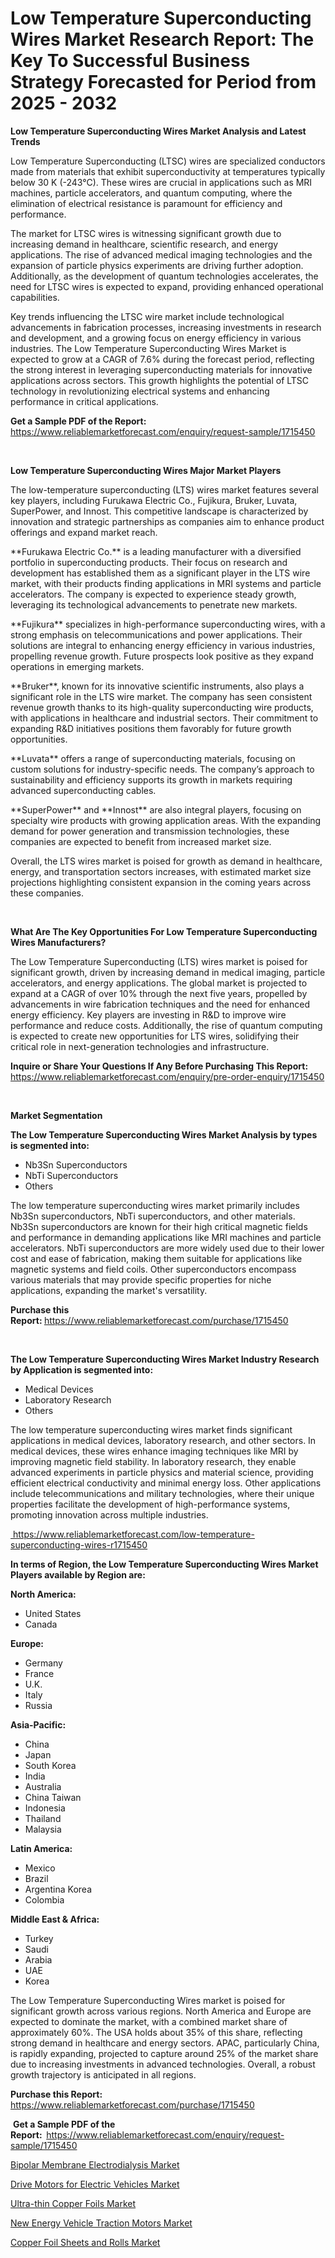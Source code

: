 <p><h1>Low Temperature Superconducting Wires Market Research Report: The Key To Successful Business Strategy Forecasted for Period from 2025 - 2032</h1></p><p><strong>Low Temperature Superconducting Wires Market Analysis and Latest Trends</strong></p>
<p><p>Low Temperature Superconducting (LTSC) wires are specialized conductors made from materials that exhibit superconductivity at temperatures typically below 30 K (-243°C). These wires are crucial in applications such as MRI machines, particle accelerators, and quantum computing, where the elimination of electrical resistance is paramount for efficiency and performance.</p><p>The market for LTSC wires is witnessing significant growth due to increasing demand in healthcare, scientific research, and energy applications. The rise of advanced medical imaging technologies and the expansion of particle physics experiments are driving further adoption. Additionally, as the development of quantum technologies accelerates, the need for LTSC wires is expected to expand, providing enhanced operational capabilities.</p><p>Key trends influencing the LTSC wire market include technological advancements in fabrication processes, increasing investments in research and development, and a growing focus on energy efficiency in various industries. The Low Temperature Superconducting Wires Market is expected to grow at a CAGR of 7.6% during the forecast period, reflecting the strong interest in leveraging superconducting materials for innovative applications across sectors. This growth highlights the potential of LTSC technology in revolutionizing electrical systems and enhancing performance in critical applications.</p></p>
<p><strong>Get a Sample PDF of the Report:&nbsp;</strong> <a href="https://www.reliablemarketforecast.com/enquiry/request-sample/1715450?utm_campaign=1890&utm_medium=2&utm_source=Github&utm_content=ia&utm_term=28032025&utm_id=low-temperature-superconducting-wires">https://www.reliablemarketforecast.com/enquiry/request-sample/1715450</a></p>
<p>&nbsp;</p>
<p><strong>Low Temperature Superconducting Wires Major Market Players</strong></p>
<p><p>The low-temperature superconducting (LTS) wires market features several key players, including Furukawa Electric Co., Fujikura, Bruker, Luvata, SuperPower, and Innost. This competitive landscape is characterized by innovation and strategic partnerships as companies aim to enhance product offerings and expand market reach.</p><p>**Furukawa Electric Co.** is a leading manufacturer with a diversified portfolio in superconducting products. Their focus on research and development has established them as a significant player in the LTS wire market, with their products finding applications in MRI systems and particle accelerators. The company is expected to experience steady growth, leveraging its technological advancements to penetrate new markets.</p><p>**Fujikura** specializes in high-performance superconducting wires, with a strong emphasis on telecommunications and power applications. Their solutions are integral to enhancing energy efficiency in various industries, propelling revenue growth. Future prospects look positive as they expand operations in emerging markets.</p><p>**Bruker**, known for its innovative scientific instruments, also plays a significant role in the LTS wire market. The company has seen consistent revenue growth thanks to its high-quality superconducting wire products, with applications in healthcare and industrial sectors. Their commitment to expanding R&D initiatives positions them favorably for future growth opportunities.</p><p>**Luvata** offers a range of superconducting materials, focusing on custom solutions for industry-specific needs. The company’s approach to sustainability and efficiency supports its growth in markets requiring advanced superconducting cables.</p><p>**SuperPower** and **Innost** are also integral players, focusing on specialty wire products with growing application areas. With the expanding demand for power generation and transmission technologies, these companies are expected to benefit from increased market size.</p><p>Overall, the LTS wires market is poised for growth as demand in healthcare, energy, and transportation sectors increases, with estimated market size projections highlighting consistent expansion in the coming years across these companies.</p></p>
<p>&nbsp;</p>
<p><strong>What Are The Key Opportunities For Low Temperature Superconducting Wires Manufacturers?</strong></p>
<p><p>The Low Temperature Superconducting (LTS) wires market is poised for significant growth, driven by increasing demand in medical imaging, particle accelerators, and energy applications. The global market is projected to expand at a CAGR of over 10% through the next five years, propelled by advancements in wire fabrication techniques and the need for enhanced energy efficiency. Key players are investing in R&D to improve wire performance and reduce costs. Additionally, the rise of quantum computing is expected to create new opportunities for LTS wires, solidifying their critical role in next-generation technologies and infrastructure.</p></p>
<p><strong>Inquire or Share Your Questions If Any Before Purchasing This Report:</strong> <a href="https://www.reliablemarketforecast.com/enquiry/pre-order-enquiry/1715450?utm_campaign=1890&utm_medium=2&utm_source=Github&utm_content=ia&utm_term=28032025&utm_id=low-temperature-superconducting-wires">https://www.reliablemarketforecast.com/enquiry/pre-order-enquiry/1715450</a></p>
<p>&nbsp;</p>
<p><strong>Market Segmentation</strong></p>
<p><strong>The Low Temperature Superconducting Wires Market Analysis by types is segmented into:</strong></p>
<p><ul><li>Nb3Sn Superconductors</li><li>NbTi Superconductors</li><li>Others</li></ul></p>
<p><p>The low temperature superconducting wires market primarily includes Nb3Sn superconductors, NbTi superconductors, and other materials. Nb3Sn superconductors are known for their high critical magnetic fields and performance in demanding applications like MRI machines and particle accelerators. NbTi superconductors are more widely used due to their lower cost and ease of fabrication, making them suitable for applications like magnetic systems and field coils. Other superconductors encompass various materials that may provide specific properties for niche applications, expanding the market's versatility.</p></p>
<p><strong>Purchase this Report:&nbsp;</strong><a href="https://www.reliablemarketforecast.com/purchase/1715450?utm_campaign=1890&utm_medium=2&utm_source=Github&utm_content=ia&utm_term=28032025&utm_id=low-temperature-superconducting-wires">https://www.reliablemarketforecast.com/purchase/1715450</a></p>
<p>&nbsp;</p>
<p><strong>The Low Temperature Superconducting Wires Market Industry Research by Application is segmented into:</strong></p>
<p><ul><li>Medical Devices</li><li>Laboratory Research</li><li>Others</li></ul></p>
<p><p>The low temperature superconducting wires market finds significant applications in medical devices, laboratory research, and other sectors. In medical devices, these wires enhance imaging techniques like MRI by improving magnetic field stability. In laboratory research, they enable advanced experiments in particle physics and material science, providing efficient electrical conductivity and minimal energy loss. Other applications include telecommunications and military technologies, where their unique properties facilitate the development of high-performance systems, promoting innovation across multiple industries.</p></p>
<p><a href="https://www.reliablemarketforecast.com/low-temperature-superconducting-wires-r1715450?utm_campaign=1890&utm_medium=2&utm_source=Github&utm_content=ia&utm_term=28032025&utm_id=low-temperature-superconducting-wires">&nbsp;https://www.reliablemarketforecast.com/low-temperature-superconducting-wires-r1715450</a></p>
<p><strong>In terms of Region, the Low Temperature Superconducting Wires Market Players available by Region are:</strong></p>
<p>
    <p> <strong> North America: </strong>
        <ul>
            <li>United States</li>
            <li>Canada</li>
        </ul>
        </p> 
    <p> <strong> Europe: </strong>
        <ul>
            <li>Germany</li>
            <li>France</li>
            <li>U.K.</li>
            <li>Italy</li>
            <li>Russia</li>
        </ul>
        </p> 
    <p> <strong> Asia-Pacific: </strong>
        <ul>
            <li>China</li>
            <li>Japan</li>
            <li>South Korea</li>
            <li>India</li>
            <li>Australia</li>
            <li>China Taiwan</li>
            <li>Indonesia</li>
            <li>Thailand</li>
            <li>Malaysia</li>
        </ul>
        </p> 
    <p> <strong> Latin America: </strong>
        <ul>
            <li>Mexico</li>
            <li>Brazil</li>
            <li>Argentina Korea</li>
            <li>Colombia</li>
        </ul>
        </p> 
    <p> <strong> Middle East & Africa: </strong>
        <ul>
            <li>Turkey</li>
            <li>Saudi</li>
            <li>Arabia</li>
            <li>UAE</li>
            <li>Korea</li>
        </ul>
    </p>
    </p>
<p><p>The Low Temperature Superconducting Wires market is poised for significant growth across various regions. North America and Europe are expected to dominate the market, with a combined market share of approximately 60%. The USA holds about 35% of this share, reflecting strong demand in healthcare and energy sectors. APAC, particularly China, is rapidly expanding, projected to capture around 25% of the market share due to increasing investments in advanced technologies. Overall, a robust growth trajectory is anticipated in all regions.</p></p>
<p><strong>Purchase this Report: </strong><a href="https://www.reliablemarketforecast.com/purchase/1715450?utm_campaign=1890&utm_medium=2&utm_source=Github&utm_content=ia&utm_term=28032025&utm_id=low-temperature-superconducting-wires">https://www.reliablemarketforecast.com/purchase/1715450</a></p>
<p>&nbsp;<strong>Get a Sample PDF of the Report:&nbsp;&nbsp;</strong><a href="https://www.reliablemarketforecast.com/enquiry/request-sample/1715450?utm_campaign=1890&utm_medium=2&utm_source=Github&utm_content=ia&utm_term=28032025&utm_id=low-temperature-superconducting-wires">https://www.reliablemarketforecast.com/enquiry/request-sample/1715450</a></p>
<p><strong></strong></p>
<p><p><a href="https://github.com/lelahokendo/Market-Research-Report-List-1/blob/main/bipolar-membrane-electrodialysis-market.md?utm_campaign=1890&utm_medium=2&utm_source=Github&utm_content=ia&utm_term=28032025&utm_id=low-temperature-superconducting-wires">Bipolar Membrane Electrodialysis Market</a></p><p><a href="https://github.com/wantadhagino/Market-Research-Report-List-1/blob/main/drive-motors-for-electric-vehicles-market.md?utm_campaign=1890&utm_medium=2&utm_source=Github&utm_content=ia&utm_term=28032025&utm_id=low-temperature-superconducting-wires">Drive Motors for Electric Vehicles Market</a></p><p><a href="https://github.com/stunzkocotpv/Market-Research-Report-List-1/blob/main/ultra-thin-copper-foils-market.md?utm_campaign=1890&utm_medium=2&utm_source=Github&utm_content=ia&utm_term=28032025&utm_id=low-temperature-superconducting-wires">Ultra-thin Copper Foils Market</a></p><p><a href="https://github.com/hatlepigna2s/Market-Research-Report-List-1/blob/main/new-energy-vehicle-traction-motors-market.md?utm_campaign=1890&utm_medium=2&utm_source=Github&utm_content=ia&utm_term=28032025&utm_id=low-temperature-superconducting-wires">New Energy Vehicle Traction Motors Market</a></p><p><a href="https://github.com/iwanesucices/Market-Research-Report-List-1/blob/main/copper-foil-sheets-and-rolls-market.md?utm_campaign=1890&utm_medium=2&utm_source=Github&utm_content=ia&utm_term=28032025&utm_id=low-temperature-superconducting-wires">Copper Foil Sheets and Rolls Market</a></p></p>